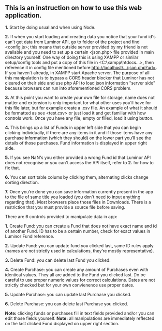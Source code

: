 
## This is an instruction on how to use this web application.

**1.** Start by doing usual <npm install> and <npm start> when using Node.

**2.** If when you start loading and creating data you notice that your fund id's can't get data from Luminor API, go to <src> folder of the project and find <config.js>; this means that outside server provided by my friend is not available and you need to set up a certain <json.php> file provided in main directory yourself. One way of doing this is using XAMPP or similar setup/config tools and put a copy of this file in <C:\xampp\htdocs\...>, then reference it in config file mentioned before <http://localhost/.../json.php?url=>. If you haven't already, in XAMPP start Apache server. The purpose of all this manipulation is to bypass a CORS header blocker that Luminor has not cleared on their side and use php API to load json information "server side" because browsers can run into aforementioned CORS problem.

**3.** At this point you want to create your own file for storage, name does not matter and extension is only important for what other uses you'll have for this file later, but for example create a .csv file. An example of what it should be formatted as see <test.csv> or just load it and get familiar with how controls work. Once you have any file, empty or filled, load it using <Upload file> button.

**4.** This brings up a list of Funds in upper left side that you can begin clicking individually, if there are any items in it and if those items have any purchase information (which they should) on the lower part you'll see the details of those purchases. Fund information is displayed in upper right side.

**5.** If you see NaN's you either provided a wrong Fund id that Luminor API does not recognise or you can't access the API itself, refer to **2.** for how to fix that.

**6.** You can sort table colums by clicking them, alternating clicks change sorting direction.

**7.** Once you're done you can save information currently present in the app to the file of same title you loaded (you don't need to input anything regarding that). Most browsers place those files in Downloads. There is a restriction that you must provide a source file before saving.

There are 6 controls provided to manipulate data in app:

**1.** Create Fund: you can create a Fund that does not have exact name and id of another Fund. ID has to be a certain number, check for exact values in Luminor Fund reference.

**2.** Update Fund: you can update fund you clicked last, same ID rules apply (names are not strictly used in calculations, they're mostly representative).

**3.** Delete Fund: you can delete last Fund you clicked.

**4.** Create Purchase: you can create any amount of Purchases even with identical values. They all are added to the Fund you clicked last. Do be careful to use proper numeric values for correct calculations. Dates are not strictly checked but for your own convienence use proper dates.

**5.** Update Purchase: you can update last Purchase you clicked.

**6.** Delete Purchase: you can delete last Purchase you clicked.

**Note:** clicking funds or purchases fill in text fields provided and/or you can edit those fields yourself.
**Note:** all manipulations are immediately reflected on the last clicked Fund displayed on upper right section.
